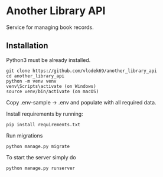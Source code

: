 # Another Library API

Service for managing book records.

## Installation

Python3 must be already installed.

```shell
git clone https://github.com/vlodek69/another_library_api
cd another_library_api
python -m venv venv
venv\Scripts\activate (on Windows)
source venv/bin/activate (on macOS)
```
Copy .env-sample -> .env and populate with all required data.

Install requirements by running:
```shell
pip install requirements.txt
```

Run migrations
```shell
python manage.py migrate
```

To start the server simply do
```shell
python manage.py runserver
```
